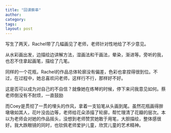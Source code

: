 ```yaml
---
title: "回课蔡皋"
author:
category: 
tags: 
layout: post
---
```

写生了两天，Rachel带了几幅画见了老师，老师针对性地给了不少意见。

从水彩画出发，边描绘边讲解方法，湿画法和干画法，晕染，渐进等。旁听的我，也忍不住拿起画笔，描绘了几笔。

同样的一个花瓶，Rachel的作品总体轮廓没有偏差，色彩也拿捏得很到位。不过，在过程中，她总喜欢问老师，这样行不行，那样好不好。

这是否可以成为对自己的不自信？就像她在练琴的时候，停下来问我意见如何。蔡老师倒没有不耐烦，一直鼓励

而Coey是贯彻了一贯的埋头的作风，拿着一支铅笔从头画到尾。虽然花瓶画得胖墩墩如其人，花叶没齿边等，老师给花朵添描了轮廓，帮忙理清了花瓣的层次。本以为老师会对她的作品摇头，没想到老师赞赏她敢于用笔，大胆描绘，整体感很好。我大跌眼镜的同时，也钦佩老师爱护儿童，欣赏儿童的艺术精神。

